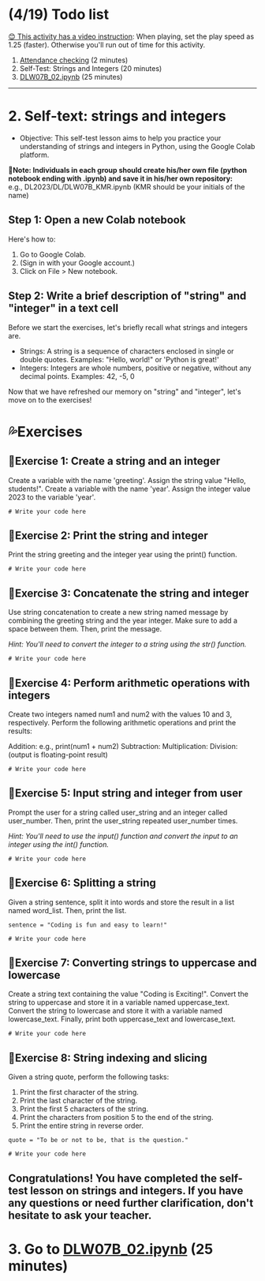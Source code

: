# (4/19) Todo list

[😊 This activity has a video instruction](): When playing, set the play speed as 1.25 (faster). Otherwise you'll run out of time for this activity.

1. [Attendance checking](https://docs.google.com/forms/d/e/1FAIpQLSdRWMlvSV5OmM_4vMIs5tt55uo9ZCCav-ZDcDO838zmgNR9QA/viewform) (2 minutes)
2. Self-Test: Strings and Integers (20 minutes)
3. [DLW07B_02.ipynb](https://github.com/MK316/Spring2023/blob/main/DL/DLW07_PBL02.ipynb) (25 minutes)

---
# 2. Self-text: strings and integers

+ Objective: This self-test lesson aims to help you practice your understanding of strings and integers in Python, using the Google Colab platform.

**📌Note: Individuals in each group should create his/her own file (python notebook ending with .ipynb) and save it in his/her own repository:**  
e.g., DL2023/DL/DLW07B_KMR.ipynb (KMR should be your initials of the name)


## Step 1: Open a new Colab notebook

Here's how to:  
1. Go to Google Colab.
2. (Sign in with your Google account.)
3. Click on File > New notebook.

## Step 2: Write a brief description of "string" and "integer" in a text cell

Before we start the exercises, let's briefly recall what strings and integers are.

+ Strings: A string is a sequence of characters enclosed in single or double quotes. Examples: "Hello, world!" or 'Python is great!'
+ Integers: Integers are whole numbers, positive or negative, without any decimal points. Examples: 42, -5, 0

Now that we have refreshed our memory on "string" and "integer", let's move on to the exercises!

# 💦Exercises

## 📙Exercise 1: Create a string and an integer

Create a variable with the name 'greeting'. Assign the string value "Hello, students!".
Create a variable with the name 'year'. Assign the integer value 2023 to the variable 'year'.

```
# Write your code here
```
## 📙Exercise 2: Print the string and integer
Print the string greeting and the integer year using the print() function.

```
# Write your code here
```
## 📙Exercise 3: Concatenate the string and integer
Use string concatenation to create a new string named message by combining the greeting string and the year integer. Make sure to add a space between them. Then, print the message.

_Hint: You'll need to convert the integer to a string using the str() function._

```
# Write your code here
```
## 📙Exercise 4: Perform arithmetic operations with integers

Create two integers named num1 and num2 with the values 10 and 3, respectively. Perform the following arithmetic operations and print the results:

Addition: e.g., print(num1 + num2)
Subtraction:
Multiplication: 
Division: (output is floating-point result)

```
# Write your code here
```
## 📙Exercise 5: Input string and integer from user
Prompt the user for a string called user_string and an integer called user_number. Then, print the user_string repeated user_number times.

_Hint: You'll need to use the input() function and convert the input to an integer using the int() function._
```
# Write your code here
```

## 📙Exercise 6: Splitting a string
Given a string sentence, split it into words and store the result in a list named word_list. Then, print the list.
```
sentence = "Coding is fun and easy to learn!"

# Write your code here
```
## 📙Exercise 7: Converting strings to uppercase and lowercase
Create a string text containing the value "Coding is Exciting!". Convert the string to uppercase and store it in a variable named uppercase_text. Convert the string to lowercase and store it with a variable named lowercase_text. Finally, print both uppercase_text and lowercase_text.

```
# Write your code here
```
## 📙Exercise 8:  String indexing and slicing
Given a string quote, perform the following tasks:

1. Print the first character of the string.
2. Print the last character of the string.
3. Print the first 5 characters of the string.
4. Print the characters from position 5 to the end of the string.
5. Print the entire string in reverse order.

```
quote = "To be or not to be, that is the question."

# Write your code here
```
Congratulations! You have completed the self-test lesson on strings and integers. If you have any questions or need further clarification, don't hesitate to ask your teacher.
---
# 3. Go to [DLW07B_02.ipynb](https://github.com/MK316/Spring2023/blob/main/DL/DLW07_PBL02.ipynb) (25 minutes)
